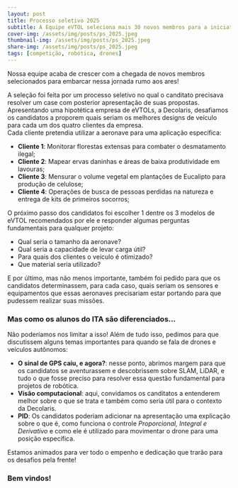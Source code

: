 ```yaml
---
layout: post  
title: Processo seletivo 2025
subtitle: A Equipe eVTOL seleciona mais 30 novos membros para a iniciativa
cover-img: /assets/img/posts/ps_2025.jpeg
thumbnail-img: /assets/img/posts/ps_2025.jpeg 
share-img: /assets/img/posts/ps_2025.jpeg  
tags: [competição, robótica, drones]
---
```


Nossa equipe acaba de crescer com a chegada de novos membros selecionados para embarcar nessa jornada rumo aos ares!  
  
A seleção foi feita por um processo seletivo no qual o canditato precisava resolver um case com posterior apresentação de suas propostas.  
Apresentando uma hipotética empresa de eVTOLs, a Decolaris, desafiamos os candidatos a proporem quais seriam os melhores designs de veículo para cada um dos quatro clientes da empresa.  
Cada cliente pretendia utilizar a aeronave para uma aplicação específica:  
  

- **Cliente 1**: Monitorar florestas extensas para combater o desmatamento ilegal;
- **Cliente 2**: Mapear ervas daninhas e áreas de baixa produtividade em lavouras;
- **Cliente 3**: Mensurar o volume vegetal em plantações de Eucalipto para produção de celulose;
- **Cliente 4**: Operações de busca de pessoas perdidas na natureza e entrega de kits de primeiros socorros;

O próximo passo dos candidatos foi escolher 1 dentre os 3 modelos de eVTOL recomendados por ele e responder algumas perguntas fundamentais para qualquer projeto:   
- Qual seria o tamanho da aeronave?
- Qual seria a capacidade de levar carga útil?
- Para quais dos clientes o veículo é otimizado?
- Que material seria utilizado?

E por último, mas não menos importante, também foi pedido para que os candidatos determinassem, para cada caso, quais seriam os sensores e equipamentos que essas aeronaves precisariam estar portando para que pudessem realizar suas missões.  
  
### Mas como os alunos do ITA são diferenciados...  
Não poderíamos nos limitar a isso! Além de tudo isso, pedimos para que discutissem alguns temas importantes para quando se fala de drones e veículos autônomos:

- **O sinal de GPS caiu, e agora?**: nesse ponto, abrimos margem para que os candidatos se aventurassem e descobrissem sobre SLAM, LiDAR, e tudo o que fosse preciso para resolver essa questão fundamental para projetos de robótica.
- **Visão computacional**: aqui, convidamos os canditatos a entenderem melhor sobre o que se trata e também como seria útil para o contexto da Decolaris.
- **PID**: Os candidatos poderiam adicionar na apresentação uma explicação sobre o que é, como funciona o controle _Proporcional, Integral e Derivativo_ e como ele é utilizado para movimentar o drone para uma posição específica.

Estamos animados para ver todo o empenho e dedicação que trarão para os desafios pela frente!
  
### Bem vindos!